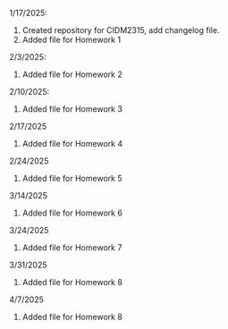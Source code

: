  1/17/2025: 
1.  Created repository for CIDM2315, add changelog file.
2.   Added file for Homework 1

2/3/2025:
1. Added file for Homework 2
 
2/10/2025:
1. Added file for Homework 3

2/17/2025
1. Added file for Homework 4

2/24/2025
1. Added file for Homework 5

3/14/2025
1. Added file for Homework 6

3/24/2025
1. Added file for Homework 7

3/31/2025
1. Added file for Homework 8


4/7/2025
1. Added file for Homework 8
